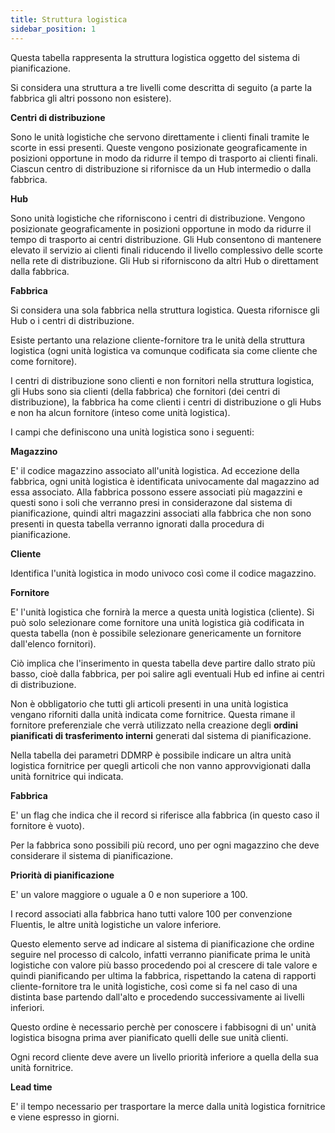 ```yaml
---
title: Struttura logistica
sidebar_position: 1
---
```


Questa tabella rappresenta la struttura logistica oggetto del sistema di pianificazione.

Si considera una struttura a tre livelli come descritta di seguito (a parte la fabbrica gli altri possono non esistere).

**Centri di distribuzione**

Sono le unità logistiche che servono direttamente i clienti finali tramite le scorte in essi presenti.
Queste vengono posizionate geograficamente in posizioni opportune in modo da ridurre il tempo di trasporto ai clienti finali.
Ciascun centro di distribuzione si rifornisce da un Hub intermedio o dalla fabbrica.

**Hub**

Sono unità logistiche che riforniscono i centri di distribuzione.
Vengono posizionate geograficamente in posizioni opportune in modo da ridurre il tempo di trasporto ai centri distribuzione.
Gli Hub consentono di mantenere elevato il servizio ai clienti finali riducendo il livello complessivo delle scorte nella rete di distribuzione.
Gli Hub si riforniscono da altri Hub o direttament dalla fabbrica.

**Fabbrica**

Si considera una sola fabbrica nella struttura logistica.
Questa rifornisce gli Hub o i centri di distribuzione.

Esiste pertanto una relazione cliente-fornitore tra le unità della struttura logistica (ogni unità logistica va comunque codificata sia come cliente che come fornitore).

I centri di distribuzione sono clienti e non fornitori nella struttura logistica, gli Hubs sono sia clienti (della fabbrica) che fornitori (dei centri di distribuzione), la fabbrica ha come clienti i centri di distribuzione o gli Hubs e non ha alcun fornitore (inteso come unità logistica).

I campi che definiscono una unità logistica sono i seguenti:

**Magazzino**

E' il codice magazzino associato all'unità logistica.
Ad eccezione della fabbrica, ogni unità logistica è identificata univocamente dal magazzino ad essa associato.
Alla fabbrica possono essere associati più magazzini e questi sono i soli che verranno presi in considerazone dal sistema di pianificazione, quindi altri magazzini associati alla fabbrica che non sono presenti in questa tabella verranno ignorati dalla procedura di pianificazione.

**Cliente**

Identifica l'unità logistica in modo univoco così come il codice magazzino.


**Fornitore**

E' l'unità logistica che fornirà la merce a questa unità logistica (cliente).
Si può solo selezionare come fornitore una unità logistica già codificata in questa tabella (non è possibile selezionare genericamente un fornitore dall'elenco fornitori).

Ciò implica che l'inserimento in questa tabella deve partire dallo strato più basso, cioè dalla fabbrica, per poi salire agli eventuali Hub ed infine ai centri di distribuzione.

Non è obbligatorio che tutti gli articoli presenti in una unità logistica vengano riforniti dalla unità indicata come fornitrice.
Questa rimane il fornitore preferenziale che verrà utilizzato nella creazione degli **ordini pianificati di trasferimento interni** generati dal sistema di pianificazione.

Nella tabella dei parametri DDMRP è possibile indicare un altra unità logistica fornitrice per quegli articoli che non vanno approvvigionati dalla unità fornitrice qui indicata.

**Fabbrica**

E' un flag che indica che il record si riferisce alla fabbrica (in questo caso il fornitore è vuoto).

Per la fabbrica sono possibili più record, uno per ogni magazzino che deve considerare il sistema di pianificazione.

**Priorità di pianificazione**

E' un valore maggiore o uguale a 0 e non superiore a 100.

I record associati alla fabbrica hano tutti valore 100 per convenzione Fluentis, le altre unità logistiche un valore inferiore.

Questo elemento serve ad indicare al sistema di pianificazione che ordine seguire nel processo di calcolo, infatti verranno pianificate prima le unità logistiche con valore più basso procedendo poi al crescere di tale valore e quindi pianificando per ultima la fabbrica, rispettando la catena di rapporti cliente-fornitore tra le unità logistiche, così come si fa nel caso di una distinta base partendo dall'alto e procedendo successivamente ai livelli inferiori.

Questo ordine è necessario perchè per conoscere i fabbisogni di un' unità logistica bisogna prima aver pianificato quelli delle sue unità clienti.

Ogni record cliente deve avere un livello priorità inferiore a quella della sua unità fornitrice.

**Lead time**

E' il tempo necessario per trasportare la merce dalla unità logistica fornitrice e viene espresso in giorni.

